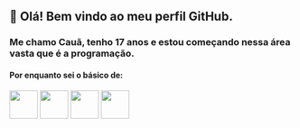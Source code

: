 ## 👋 Olá! Bem vindo ao meu perfil GitHub.
### Me chamo Cauã, tenho 17 anos e estou começando nessa área vasta que é a programação.
#### Por enquanto sei o básico de: 
<img src="https://github.com/yurijserrano/Github-Profile-Readme-Logos/blob/master/programming%20languages/python.svg" alt="" width="50"> <img src="https://github.com/yurijserrano/Github-Profile-Readme-Logos/blob/master/programming%20languages/javascript.svg" alt="" width="50"> <img src="https://cdn.jsdelivr.net/gh/devicons/devicon/icons/html5/html5-original-wordmark.svg" width="50"/> <img src="https://cdn.jsdelivr.net/gh/devicons/devicon/icons/css3/css3-original-wordmark.svg" width="50"/>
